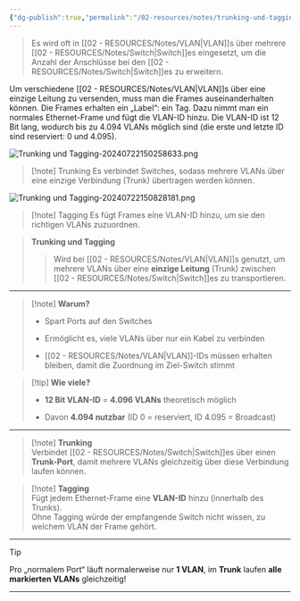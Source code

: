 ```yaml
---
{"dg-publish":true,"permalink":"/02-resources/notes/trunking-und-tagging/","tags":["informatik/netzwerk","informatik/hardware"],"noteIcon":"","updated":"2025-09-10T17:00:14.000+02:00"}
---
```


>Es wird oft in [[02 - RESOURCES/Notes/VLAN\|VLAN]]s über mehrere [[02 - RESOURCES/Notes/Switch\|Switch]]es eingesetzt, um die Anzahl der Anschlüsse bei den [[02 - RESOURCES/Notes/Switch\|Switch]]es zu erweitern.

Um verschiedene [[02 - RESOURCES/Notes/VLAN\|VLAN]]s über eine einzige Leitung zu versenden, muss man die Frames auseinanderhalten können. Die Frames erhalten ein „Label“: ein Tag. Dazu nimmt man ein normales Ethernet-Frame und fügt die VLAN-ID hinzu. Die VLAN-ID ist 12 Bit lang, wodurch bis zu 4.094 VLANs möglich sind (die erste und letzte ID sind reserviert: 0 und 4.095).


![Trunking und Tagging-20240722150258633.png](/img/user/02%20-%20RESOURCES/Files/IMG/Trunking%20und%20Tagging-20240722150258633.png)
>[!note] Trunking
> Es verbindet Switches, sodass mehrere VLANs über eine einzige Verbindung (Trunk) übertragen werden können.


![Trunking und Tagging-20240722150828181.png](/img/user/02%20-%20RESOURCES/Files/IMG/Trunking%20und%20Tagging-20240722150828181.png)
>[!note] Tagging
> Es fügt Frames eine VLAN-ID hinzu, um sie den richtigen VLANs zuzuordnen.


> **Trunking und Tagging**
> 
> > Wird bei [[02 - RESOURCES/Notes/VLAN\|VLAN]]s genutzt, um mehrere VLANs über eine **einzige Leitung** (Trunk) zwischen [[02 - RESOURCES/Notes/Switch\|Switch]]es zu transportieren.

---

> [!note] **Warum?**
> 
> - Spart Ports auf den Switches
>     
> - Ermöglicht es, viele VLANs über nur ein Kabel zu verbinden
>     
> - [[02 - RESOURCES/Notes/VLAN\|VLAN]]-IDs müssen erhalten bleiben, damit die Zuordnung im Ziel-Switch stimmt
>     

> [!tip] **Wie viele?**
> 
> - **12 Bit VLAN-ID** = **4.096 VLANs** theoretisch möglich
>     
> - Davon **4.094 nutzbar** (ID 0 = reserviert, ID 4.095 = Broadcast)
>     

---

> [!note] **Trunking**  
> Verbindet [[02 - RESOURCES/Notes/Switch\|Switch]]es über einen **Trunk-Port**, damit mehrere VLANs gleichzeitig über diese Verbindung laufen können.

> [!note] **Tagging**  
> Fügt jedem Ethernet-Frame eine **VLAN-ID** hinzu (innerhalb des Trunks).  
> Ohne Tagging würde der empfangende Switch nicht wissen, zu welchem VLAN der Frame gehört.

---

> [!tip]  
> Pro „normalem Port“ läuft normalerweise nur **1 VLAN**, im **Trunk** laufen **alle markierten VLANs** gleichzeitig!

---